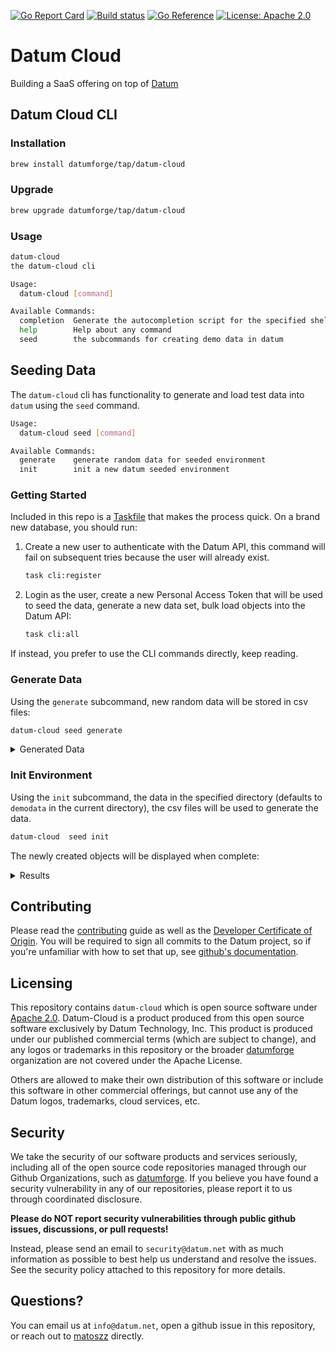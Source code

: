 [![Go Report Card](https://goreportcard.com/badge/github.com/datumforge/datum-cloud)](https://goreportcard.com/report/github.com/datumforge/datum-cloud)
[![Build status](https://badge.buildkite.com/9d99bb1f92d9195776d9983bea1f74314fd912706244c48863.svg)](https://buildkite.com/datum/datum-cloud)
[![Go Reference](https://pkg.go.dev/badge/github.com/datumforge/datum-cloud.svg)](https://pkg.go.dev/github.com/datumforge/datum-cloud)
[![License: Apache 2.0](https://img.shields.io/badge/License-Apache2.0-brightgreen.svg)](https://opensource.org/licenses/Apache-2.0)

# Datum Cloud

Building a SaaS offering on top of [Datum](https://github.com/datumforge/datum)

## Datum Cloud CLI

### Installation

```bash
brew install datumforge/tap/datum-cloud
```

### Upgrade

```bash
brew upgrade datumforge/tap/datum-cloud
```

### Usage

```bash
datum-cloud
the datum-cloud cli

Usage:
  datum-cloud [command]

Available Commands:
  completion  Generate the autocompletion script for the specified shell
  help        Help about any command
  seed        the subcommands for creating demo data in datum
```

## Seeding Data

The `datum-cloud` cli has functionality to generate and load test data into `datum` using the `seed` command.

```bash
Usage:
  datum-cloud seed [command]

Available Commands:
  generate    generate random data for seeded environment
  init        init a new datum seeded environment
```

### Getting Started

Included in this repo is a [Taskfile](cmd/Taskfile.yaml) that makes the process quick. On a brand new database, you should run:

1. Create a new user to authenticate with the Datum API, this command will fail on subsequent tries because the user will already exist.
    ```bash
    task cli:register
    ```
1. Login as the user, create a new Personal Access Token that will be used to seed the data, generate a new data set, bulk load objects into the Datum API:
    ```bash
    task cli:all
    ```

If instead, you prefer to use the CLI commands directly, keep reading.

### Generate Data

Using the `generate` subcommand, new random data will be stored in csv files:

```bash
datum-cloud seed generate
```

<details>
<summary>Generated Data</summary>

```bash
tree demodata
demodata
├── groups.csv
├── invites.csv
├── orgs.csv
└── users.csv
```

</details>

### Init Environment

Using the `init` subcommand, the data in the specified directory (defaults to `demodata` in the current directory), the csv files will be used to generate the data.

```bash
datum-cloud  seed init
```

The newly created objects will be displayed when complete:

<details>
<summary>Results</summary>

```bash
> seeded environment created 100% [===============]  [3s]
Seeded Environment Created:
+--------------------------------------------------------------------------------------+
| Organization                                                                         |
+----------------------------+--------+-------------+-------------+----------+---------+
| ID                         | NAME   | DESCRIPTION | PERSONALORG | CHILDREN | MEMBERS |
+----------------------------+--------+-------------+-------------+----------+---------+
| 01J06RPZ8HQRWW4AZERHKWT2YH | Plus-U |             | false       |        0 |       1 |
+----------------------------+--------+-------------+-------------+----------+---------+
...
```

</details>

## Contributing

Please read the [contributing](.github/CONTRIBUTING.md) guide as well as the [Developer Certificate of Origin](https://developercertificate.org/). You will be required to sign all commits to the Datum project, so if you're unfamiliar with how to set that up, see [github's documentation](https://docs.github.com/en/authentication/managing-commit-signature-verification/about-commit-signature-verification).

## Licensing

This repository contains `datum-cloud` which is open source software under [Apache 2.0](LICENSE). Datum-Cloud is a product produced from this open source software exclusively by Datum Technology, Inc. This product is produced under our published commercial terms (which are subject to change), and any logos or trademarks in this repository or the broader [datumforge](https://github.com/datumforge) organization are not covered under the Apache License.

Others are allowed to make their own distribution of this software or include this software in other commercial offerings, but cannot use any of the Datum logos, trademarks, cloud services, etc.

## Security

We take the security of our software products and services seriously, including all of the open source code repositories managed through our Github Organizations, such as [datumforge](https://github.com/datumforge). If you believe you have found a security vulnerability in any of our repositories, please report it to us through coordinated disclosure.

**Please do NOT report security vulnerabilities through public github issues, discussions, or pull requests!**

Instead, please send an email to `security@datum.net` with as much information as possible to best help us understand and resolve the issues. See the security policy attached to this repository for more details.

## Questions?

You can email us at `info@datum.net`, open a github issue in this repository, or reach out to [matoszz](https://github.com/matoszz) directly.



